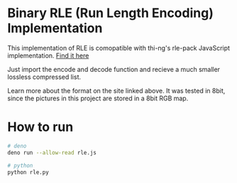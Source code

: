 # Binary RLE (Run Length Encoding) Implementation

This implementation of RLE is comopatible with thi-ng's rle-pack JavaScript implementation.
[Find it here](https://github.com/thi-ng/umbrella/tree/develop/packages/rle-pack)

Just import the encode and decode function and recieve a much smaller lossless compressed list.

Learn more about the format on the site linked above.
It was tested in 8bit, since the pictures in this project are stored in a 8bit RGB map.

# How to run

```bash
# deno
deno run --allow-read rle.js

# python
python rle.py
```
